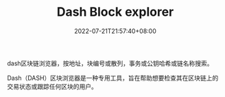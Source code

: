 ﻿---
weight: 
title: "Dash Block explorer"
description: "dash区块链浏览器，按地址，块编号或散列，事务或公钥哈希或链名称搜索"
date: 2022-07-21T21:57:40+08:00
lastmod: 2022-07-21T16:45:40+08:00
draft: false
authors: ["june"]
featuredImage: "825.png"
link: "https://dashblockexplorer.com/"
tags: ["区块链浏览器","Dash Block explorer"]
categories: ["navigation"]
navigation: ["区块链浏览器"]
lightgallery: true
toc: true
pinned: false
recommend: false
recommend1: false
---
dash区块链浏览器，按地址，块编号或散列，事务或公钥哈希或链名称搜索。

Dash（DASH）区块浏览器是一种专用工具，旨在帮助想要检查其在区块链上的交易状态或跟踪任何区块的用户。